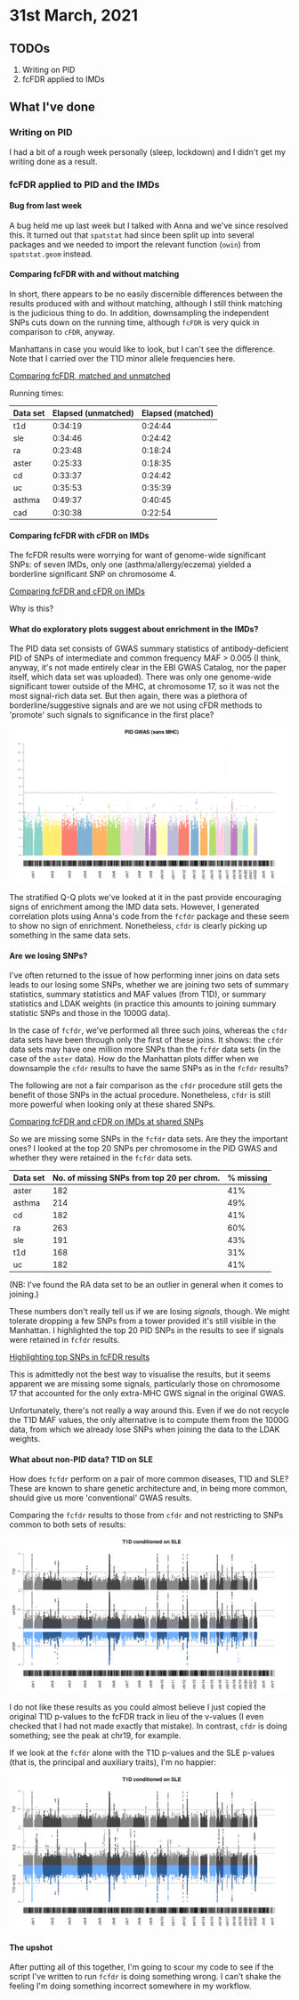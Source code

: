 # 31st March, 2021

## TODOs 

1. Writing on PID
2. fcFDR applied to IMDs

## What I've done

### Writing on PID

I had a bit of a rough week personally (sleep, lockdown) and I didn't get my writing done as a result.

### fcFDR applied to PID and the IMDs

#### Bug from last week

A bug held me up last week but I talked with Anna and we've since resolved this. It turned out that `spatstat` had since been split up into several packages and we needed to import the relevant function (`owin`) from `spatstat.geom` instead.

#### Comparing fcFDR with and without matching

In short, there appears to be no easily discernible differences between the results produced with and without matching, although I still think matching is the judicious thing to do. In addition, downsampling the independent SNPs cuts down on the running time, although `fcFDR` is very quick in comparison to `cFDR`, anyway.

Manhattans in case you would like to look, but I can't see the difference. Note that I carried over the T1D minor allele frequencies here. 

[Comparing fcFDR, matched and unmatched](/entries/310321/matched_vs_unmatched.html)

Running times:

| Data set | Elapsed (unmatched) | Elapsed (matched) |
|----------|---------------------|-------------------|
| t1d      |             0:34:19 |           0:24:44 |
| sle      |             0:34:46 |           0:24:42 |
| ra       |             0:23:48 |           0:18:24 |
| aster    |             0:25:33 |           0:18:35 |
| cd       |             0:33:37 |           0:24:42 |
| uc       |             0:35:53 |           0:35:39 |
| asthma   |             0:49:37 |           0:40:45 |
| cad      |             0:30:38 |           0:22:54 |

#### Comparing fcFDR with cFDR on IMDs

The fcFDR results were worrying for want of genome-wide significant SNPs: of seven IMDs, only one (asthma/allergy/eczema) yielded a borderline significant SNP on chromosome 4. 

[Comparing fcFDR and cFDR on IMDs](/entries/310321/cfdr_vs_fcfdr.html)

Why is this?

#### What do exploratory plots suggest about enrichment in the IMDs?

The PID data set consists of GWAS summary statistics of antibody-deficient PID of SNPs of intermediate and common frequency MAF > 0.005 (I think, anyway, it's not made entirely clear in the EBI GWAS Catalog, nor the paper itself, which data set was uploaded). There was only one genome-wide significant tower outside of the MHC, at chromosome 17, so it was not the most signal-rich data set. But then again, there was a plethora of borderline/suggestive signals and are we not using cFDR methods to 'promote' such signals to significance in the first place?

![](/images/030321/pid.png)
 
The stratified Q-Q plots we've looked at it in the past provide encouraging signs of enrichment among the IMD data sets. However, I generated correlation plots using Anna's code from the `fcfdr` package and these seem to show no sign of enrichment. Nonetheless, `cfdr` is clearly picking up something in the same data sets. 

#### Are we losing SNPs?

I've often returned to the issue of how performing inner joins on data sets leads to our losing some SNPs, whether we are joining two sets of summary statistics, summary statistics and MAF values (from T1D), or summary statistics and LDAK weights (in practice this amounts to joining summary statistic SNPs and those in the 1000G data). 

In the case of `fcfdr`, we've performed all three such joins, whereas the `cfdr` data sets have been through only the first of these joins. It shows: the `cfdr` data sets may have one million more SNPs than the `fcfdr` data sets (in the case of the `aster` data). How do the Manhattan plots differ when we downsample the `cfdr` results to have the same SNPs as in the `fcfdr` results? 

The following are not a fair comparison as the `cfdr` procedure still gets the benefit of those SNPs in the actual procedure. Nonetheless, `cfdr` is still more powerful when looking only at these shared SNPs.

[Comparing fcFDR and cFDR on IMDs at shared SNPs](/entries/310321/cfdr_vs_fcfdr_sharedOnly.html)

So we are missing some SNPs in the `fcfdr` data sets. Are they the important ones? I looked at the top 20 SNPs per chromosome in the PID GWAS and whether they were retained in the `fcfdr` data sets. 

| Data set | No. of missing SNPs from top 20 per chrom. | % missing |
|----------|--------------------------------------------|-----------|
| aster    |                                        182 | 41%       |
| asthma   |                                        214 | 49%       |
| cd       |                                        182 | 41%       |
| ra       |                                        263 | 60%       |
| sle      |                                        191 | 43%       |
| t1d      |                                        168 | 31%       |
| uc       |                                        182 | 41%       |

(NB: I've found the RA data set to be an outlier in general when it comes to joining.)

These numbers don't really tell us if we are losing *signals*, though. We might tolerate dropping a few SNPs from a tower provided it's still visible in the Manhattan. I highlighted the top 20 PID SNPs in the results to see if signals were retained in `fcfdr` results.

[Highlighting top SNPs in fcFDR results](/entries/310321/missing_top20.html)

This is admittedly not the best way to visualise the results, but it seems apparent we are missing some signals, particularly those on chromosome 17 that accounted for the only extra-MHC GWS signal in the original GWAS.

Unfortunately, there's not really a way around this. Even if we do not recycle the T1D MAF values, the only alternative is to compute them from the 1000G data, from which we already lose SNPs when joining the data to the LDAK weights.

#### What about non-PID data? T1D on SLE 

How does `fcfdr` perform on a pair of more common diseases, T1D and SLE? These are known to share genetic architecture and, in being more common, should give us more 'conventional' GWAS results. 

Comparing the `fcfdr` results to those from `cfdr` and not restricting to SNPs common to both sets of results:

![](/images/310321/t1d_on_sle_cfdr_vs_fcfdr.png)

I do not like these results as you could almost believe I just copied the original T1D p-values to the fcFDR track in lieu of the v-values (I even checked that I had not made exactly that mistake). In contrast, `cfdr` is doing something; see the peak at chr19, for example. 

If we look at the `fcfdr` alone with the T1D p-values and the SLE p-values (that is, the principal and auxiliary traits), I'm no happier:

![](/images/310321/t1d_on_sle.png)

#### The upshot

After putting all of this together, I'm going to scour my code to see if the script I've written to run `fcfdr` is doing something wrong. I can't shake the feeling I'm doing something incorrect somewhere in my workflow.
